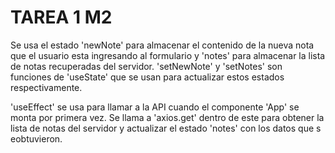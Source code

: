 # TAREA 1 M2

Se usa el estado 'newNote' para almacenar el contenido de la nueva nota que el usuario esta ingresando al formulario y 'notes' para almacenar la lista de notas recuperadas del servidor. 'setNewNote' y 'setNotes' son funciones de 'useState' que se usan para actualizar estos estados respectivamente. 

'useEffect' se usa para llamar a la API cuando el componente 'App' se monta por primera vez. Se llama a 'axios.get' dentro de este para obtener la lista de notas del servidor y actualizar el estado 'notes' con los datos que s eobtuvieron. 